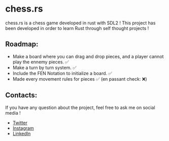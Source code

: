 # chess.rs
chess.rs is a chess game developed in rust with SDL2 ! This project has been developed in order to learn Rust through self thought projects !

## Roadmap:

* Make a board where you can drag and drop pieces, and a player cannot play the ennemy pieces.  ✅
* Make a turn by turn system. ✅
* Include the FEN Notation to initialize a board. ✅
* Made every movement rules for pieces ✅ (en passant check: ❌)

## Contacts:

If you have any question about the project, feel free to ask me on social media !

* [Twitter](https://twitter.com/lilixns)
* [Instagram](https://www.instagram.com/404lilian/)
* [LinkedIn](https://www.linkedin.com/in/lilian-schall-456338206/)

